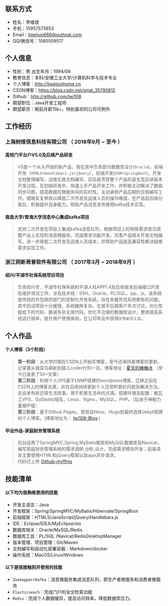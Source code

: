 
## 联系方式
* 姓名：李维俊
* 手机：15957573653
* Email：liweijun666@outlook.com
* QQ/微信号：1085559517

## 个人信息
 * 性别：男  出生年月：1994/08 
 * 教育信息：本科/安徽工业大学/计算机科学与技术专业 
 * 个人博客：http://liweijunhome.cn
 * CSDN博客：https://blog.csdn.net/sinat_35790812
 * Github：http://github.com/lwj108
 * 期望职位：Java开发工程师
 * 期望薪资：税前月薪15k+，特别喜欢的公司可例外

## 工作经历

### 上海树维信息科技有限公司 （ 2018年9月 ~ 至今 ）

#### 高校门平台户V5.0及后续产品研发 
> V5是一个从头开始的新产品，我在其中负责部分数据库设计(`Oracle`)，前端开发（`HTML5+Handlebars.js+jQuery`），后端开发(`SSM+SpringBoot`)，开发文档整理编写，运维实施文档编写，实际是贯穿整个产品的诞生及后续版本开发过程。在初始研发中，快速上手产品开发工作，并积极主动解决了数据同步问题，提高数据在微服务间的实时性。主动承担产品后期的文档编写工作，细致反复修改以降低二次开发及运维人员的操作难度。在产品前后端分离后，积极提升自身能力，帮助产品消息发布使用kafka技术实现。
#### 南昌大学/青海大学消息中心集成kafka项目 
> 支持二次开发在项目上集成kafka消息队列，根据项目上的特殊需求情况调整产品上实现的消息微服务，完成需求功能开发，完善产品相关开发文档编写，进一步降低二次开发及运维人员成本，并帮助产品提高兼容性解决疑难需求实现工作。
### 浙江网新恩普软件有限公司 （ 2017年3月 ~ 2018年9月 ）
#### 绍兴/平湖市社保系统项目项目 
> 负责绍兴市、平湖市社保系统和平湖人社APP1.4及后续版本后端接口开发及维护测试工作，涉及技术栈：SSH，Oracle，PL/SQL，jsp，js。该系统是传统的外包政府部门的定制化开发系统，存在多数外包系统都有的问题，其中启动项目十分缓慢，系统臃肿复杂。在接手后跟客户多次讨论，优化性能低下的代码，删减多余无用代码，优化不合理的数据库设计。整体提高系统运行效率，提升用户使用体验，在公司年会中获得`优秀新员工奖`。
## 个人作品
#### 个人博客（3个阶段）
> **第一阶段**：从大学时期在CSDN上开始写博客，至今还保持着博客的更新。记录着从我菜鸟萌新到踏入coder行列一员。博客地址：[夏天的棒棒冰](https://blog.csdn.net/sinat_35790812) （至今已发表了50+文章）<br>
> **第二阶段**：利用个人VPS基于LNMP搭建的wordpress博客，迁移之前在CSDN上的博客文章，并在后续持续更新个人日常积累的问题及解决方法。还会发布些日常生活琐事，用于积累生活中的点滴。搭建环境及配置：搬瓦工VPS，GoDaddy域名，Linux，Nginx，MySQL，PHP。（后由于神秘力量被IP墙）<br>
> **第三阶段**：基于Github Pages，曾尝试Hexo，Hugo到最终选择Jekyll搭建的个人博客。(博客地址为： [lwj108-Blog](https://liweijunhome.cn) )
#### 毕设作品-家庭财务管理系统
> 后台运用了SpringMVC,Spring,MyBatis框架和MySQL数据库及Navicat，编写家庭财务管理系统的需求调研,分析,设计，完成需求模块开发；前端语言主要使用HTML和jQuery框架以及ajax异步请求。<br>
> 代码已上传 [Github-myffms](https://github.com/lwj108/myffms)
## 技能清单
#### 以下均为我熟练使用的技能
* 开发主语言：Java
* 开发框架：Spring/SpringMVC/MyBatis/Hibernate/SpringBoot
* 前端框架：HTML5/JavaScript/jQuery/Handlebars.js
* IDE：Eclipse/IDEA/MyEclipse/sts
* 数据库相关：Oracle/MySQL/Redis
* 数据库工具：PL/SQL /Navicat/RedisDesktopManager
* 版本管理、项目管理：Git/Maven
* 文档编写和自动化部署容器：Markdown/docker
* 操作系统：MacOS/Linux/Windows
#### 以下是我接触到并使用的技能
* `Zookepper/Kafka`：消息微服务集成消息队列，即生产者微服务和消费者微服务
* `Elasticseach`：完成门户的全文检索功能
* `Redis`：完成个人数据缓存，提高访问效率，降低数据库压力。
